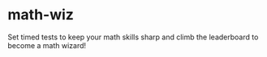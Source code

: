 # math-wiz
Set timed tests to keep your math skills sharp and climb the leaderboard to become a math wizard!
